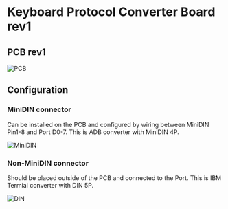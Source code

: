 Keyboard Protocol Converter Board rev1
======================================

PCB rev1
--------
![PCB](http://i.imgur.com/6MVPreKl.jpg)




Configuration
-------------
### MiniDIN connector
Can be installed on the PCB and configured by wiring between MiniDIN Pin1-8 and Port D0-7. This is ADB converter with MiniDIN 4P.

![MiniDIN](http://i.imgur.com/BNmFsVDl.jpg)

### Non-MiniDIN connector 
Should be placed outside of the PCB and connected to the Port. This is IBM Termial converter with DIN 5P.

![DIN](http://i.imgur.com/VA1Bmk2l.jpg)
